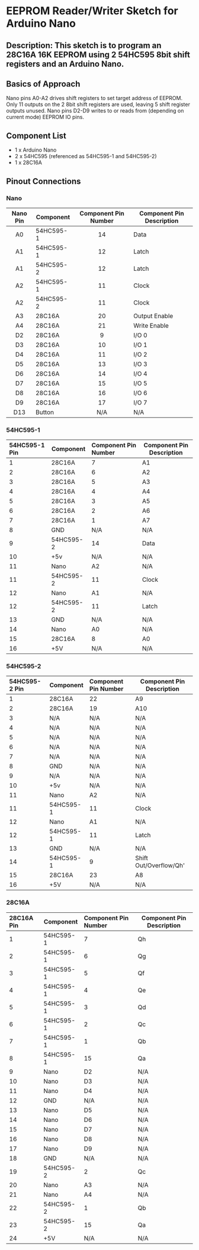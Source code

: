 # EEPROM Reader/Writer Sketch for Arduino Nano

## Description: This sketch is to program an 28C16A 16K EEPROM using 2 54HC595 8bit shift registers and an Arduino Nano.

## Basics of Approach

Nano pins A0-A2 drives shift registers to set target address of EEPROM. Only 11 outputs on the 2 8bit shift registers are used, leaving 5 shift register outputs unused. Nano pins D2-D9 writes to or reads from (depending on current mode) EEPROM IO pins.

## Component List
* 1 x Arduino Nano
* 2 x 54HC595 (referenced as 54HC595-1 and 54HC595-2)
* 1 x 28C16A

## Pinout Connections

### Nano

|Nano Pin|Component|Component Pin Number|Component Pin Description|
|:------:|---------|:------------------:|-------------------------|
|A0      |54HC595-1|14                  |Data                     |
|A1      |54HC595-1|12                  |Latch                    |
|A1      |54HC595-2|12                  |Latch                    |
|A2      |54HC595-1|11                  |Clock                    |
|A2      |54HC595-2|11                  |Clock                    |
|A3      |28C16A   |20                  |Output Enable            |
|A4      |28C16A   |21                  |Write Enable             |
|D2      |28C16A   |9                   |I/O 0                    |
|D3      |28C16A   |10                  |I/O 1                    |
|D4      |28C16A   |11                  |I/O 2                    |
|D5      |28C16A   |13                  |I/O 3                    |
|D6      |28C16A   |14                  |I/O 4                    |
|D7      |28C16A   |15                  |I/O 5                    |
|D8      |28C16A   |16                  |I/O 6                    |
|D9      |28C16A   |17                  |I/O 7                    |
|D13     |Button   |N/A                 |N/A                      |

### 54HC595-1
|54HC595-1 Pin|Component|Component Pin Number|Component Pin Description|
|:------------|---------|:-------------------|-------------------------|
|1            |28C16A   |7                   |A1                       |
|2            |28C16A   |6                   |A2                       |
|3            |28C16A   |5                   |A3                       |
|4            |28C16A   |4                   |A4                       |
|5            |28C16A   |3                   |A5                       |
|6            |28C16A   |2                   |A6                       |
|7            |28C16A   |1                   |A7                       |
|8            |GND      |N/A                 |N/A                      |
|9            |54HC595-2|14                  |Data                     |
|10           |+5v      |N/A                 |N/A                      |
|11           |Nano     |A2                  |N/A                      |
|11           |54HC595-2|11                  |Clock                    |
|12           |Nano     |A1                  |N/A                      |
|12           |54HC595-2|11                  |Latch                    |
|13           |GND      |N/A                 |N/A                      |
|14           |Nano     |A0                  |N/A                      |
|15           |28C16A   |8                   |A0                       |
|16           |+5V      |N/A                 |N/A                      |

### 54HC595-2
|54HC595-2 Pin|Component|Component Pin Number|Component Pin Description|
|:------------|---------|:-------------------|-------------------------|
|1            |28C16A   |22                  |A9                       |
|2            |28C16A   |19                  |A10                      |
|3            |N/A      |N/A                 |N/A                      |
|4            |N/A      |N/A                 |N/A                      |
|5            |N/A      |N/A                 |N/A                      |
|6            |N/A      |N/A                 |N/A                      |
|7            |N/A      |N/A                 |N/A                      |
|8            |GND      |N/A                 |N/A                      |
|9            |N/A      |N/A                 |N/A                      |
|10           |+5v      |N/A                 |N/A                      |
|11           |Nano     |A2                  |N/A                      |
|11           |54HC595-1|11                  |Clock                    |
|12           |Nano     |A1                  |N/A                      |
|12           |54HC595-1|11                  |Latch                    |
|13           |GND      |N/A                 |N/A                      |
|14           |54HC595-1|9                   |Shift Out/Overflow/Qh'   |
|15           |28C16A   |23                  |A8                       |
|16           |+5V      |N/A                 |N/A                      |

### 28C16A
|28C16A Pin|Component|Component Pin Number|Component Pin Description|
|:---------|---------|:-------------------|-------------------------|
|1         |54HC595-1|7                   |Qh                       |
|2         |54HC595-1|6                   |Qg                       |
|3         |54HC595-1|5                   |Qf                       |
|4         |54HC595-1|4                   |Qe                       |
|5         |54HC595-1|3                   |Qd                       |
|6         |54HC595-1|2                   |Qc                       |
|7         |54HC595-1|1                   |Qb                       |
|8         |54HC595-1|15                  |Qa                       |
|9         |Nano     |D2                  |N/A                      |
|10        |Nano     |D3                  |N/A                      |
|11        |Nano     |D4                  |N/A                      |
|12        |GND      |N/A                 |N/A                      |
|13        |Nano     |D5                  |N/A                      |
|14        |Nano     |D6                  |N/A                      |
|15        |Nano     |D7                  |N/A                      |
|16        |Nano     |D8                  |N/A                      |
|17        |Nano     |D9                  |N/A                      |
|18        |GND      |N/A                 |N/A                      |
|19        |54HC595-2|2                   |Qc                       |
|20        |Nano     |A3                  |N/A                      |
|21        |Nano     |A4                  |N/A                      |
|22        |54HC595-2|1                   |Qb                       |
|23        |54HC595-2|15                  |Qa                       |
|24        |+5V      |N/A                 |N/A                      |

